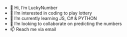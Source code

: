 - 👋 Hi, I’m LuckyNumber
- 👀 I’m interested in coding to play lottery
- 🌱 I’m currently learning JS, C# & PYTHON
- 💞️ I’m looking to collaborate on predicting the numbers
- 📫 Reach me via email

<!---
gordonchenyu/gordonchenyu is a ✨ special ✨ repository because its `README.md` (this file) appears on your GitHub profile.
You can click the Preview link to take a look at your changes.
--->
